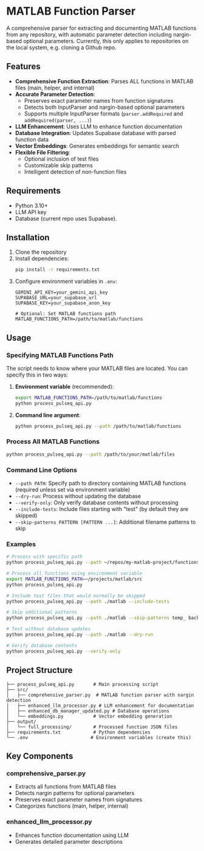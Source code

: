 # MATLAB Function Parser

A comprehensive parser for extracting and documenting MATLAB functions from any repository, with automatic parameter detection including nargin-based optional parameters. Currently, this only applies to repositories on the local system, e.g. cloning a Github repo. 

## Features

- **Comprehensive Function Extraction**: Parses ALL functions in MATLAB files (main, helper, and internal)
- **Accurate Parameter Detection**: 
  - Preserves exact parameter names from function signatures
  - Detects both InputParser and nargin-based optional parameters
  - Supports multiple InputParser formats (`parser.addRequired` and `addRequired(parser, ...)`)
- **LLM Enhancement**: Uses LLM to enhance function documentation
- **Database Integration**: Updates Supabase database with parsed function data
- **Vector Embeddings**: Generates embeddings for semantic search
- **Flexible File Filtering**: 
  - Optional inclusion of test files
  - Customizable skip patterns
  - Intelligent detection of non-function files

## Requirements

- Python 3.10+
- LLM API key
- Database (current repo uses Supabase). 

## Installation

1. Clone the repository
2. Install dependencies:
   ```bash
   pip install -r requirements.txt
   ```
3. Configure environment variables in `.env`:
   ```
   GEMINI_API_KEY=your_gemini_api_key
   SUPABASE_URL=your_supabase_url
   SUPABASE_KEY=your_supabase_anon_key
   
   # Optional: Set MATLAB functions path
   MATLAB_FUNCTIONS_PATH=/path/to/matlab/functions
   ```

## Usage

### Specifying MATLAB Functions Path

The script needs to know where your MATLAB files are located. You can specify this in two ways:

1. **Environment variable** (recommended):
   ```bash
   export MATLAB_FUNCTIONS_PATH=/path/to/matlab/functions
   python process_pulseq_api.py
   ```

2. **Command line argument**:
   ```bash
   python process_pulseq_api.py --path /path/to/matlab/functions
   ```

### Process All MATLAB Functions

```bash
python process_pulseq_api.py --path /path/to/your/matlab/files
```

### Command Line Options

- `--path PATH`: Specify path to directory containing MATLAB functions (required unless set via environment variable)
- `--dry-run`: Process without updating the database
- `--verify-only`: Only verify database contents without processing
- `--include-tests`: Include files starting with "test" (by default they are skipped)
- `--skip-patterns PATTERN [PATTERN ...]`: Additional filename patterns to skip

### Examples

```bash
# Process with specific path
python process_pulseq_api.py --path ~/repos/my-matlab-project/functions

# Process all functions using environment variable
export MATLAB_FUNCTIONS_PATH=~/projects/matlab/src
python process_pulseq_api.py

# Include test files that would normally be skipped
python process_pulseq_api.py --path ./matlab --include-tests

# Skip additional patterns
python process_pulseq_api.py --path ./matlab --skip-patterns temp_ backup_

# Test without database updates
python process_pulseq_api.py --path ./matlab --dry-run

# Verify database contents
python process_pulseq_api.py --verify-only
```

## Project Structure

```
├── process_pulseq_api.py       # Main processing script
├── src/
│   ├── comprehensive_parser.py  # MATLAB function parser with nargin detection
│   ├── enhanced_llm_processor.py # LLM enhancement for documentation
│   ├── enhanced_db_manager_updated.py # Database operations
│   └── embeddings.py           # Vector embedding generation
├── output/
│   └── full_processing/        # Processed function JSON files
├── requirements.txt            # Python dependencies
└── .env                       # Environment variables (create this)
```

## Key Components

### comprehensive_parser.py
- Extracts all functions from MATLAB files
- Detects nargin patterns for optional parameters
- Preserves exact parameter names from signatures
- Categorizes functions (main, helper, internal)

### enhanced_llm_processor.py
- Enhances function documentation using LLM
- Generates detailed parameter descriptions


